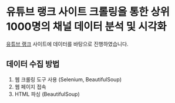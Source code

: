# 유튜브 랭크 사이트 크롤링을 통한 상위 1000명의 채널 데이터 분석 및 시각화
[유튜브 랭크](https://youtube-rank.com/board/bbs/board.php?bo_table=youtube) 사이트에 데이터를 바탕으로 진행하였습니다.
<br>

## 데이터 수집 방법
1. 웹 크롤링 도구 사용 (Selenium, BeautifulSoup)
2. 웹 페이지 접속
3. HTML 파싱 (BeautifulSoup)
